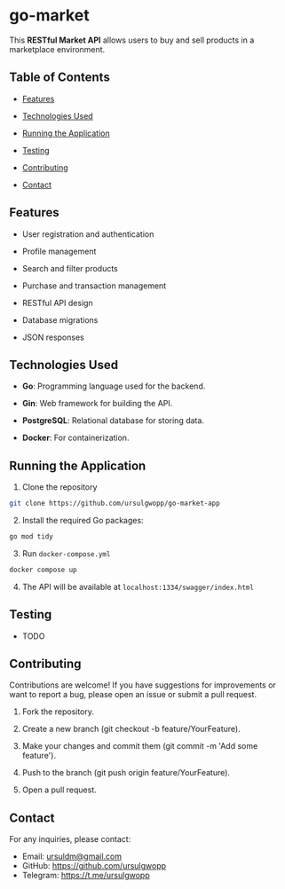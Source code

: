 # go-market
This **RESTful Market API** allows users to buy and sell products in a marketplace environment.

## Table of Contents
- [Features](#features)

- [Technologies Used](#technologies-used)

- [Running the Application](#running-the-application)

- [Testing](#testing)

- [Contributing](#contributing)

- [Contact](#contact)

## Features
- User registration and authentication

- Profile management

- Search and filter products

- Purchase and transaction management

- RESTful API design

- Database migrations

- JSON responses

## Technologies Used
- **Go**: Programming language used for the backend.

- **Gin**: Web framework for building the API.

- **PostgreSQL**: Relational database for storing data.

- **Docker**: For containerization.

## Running the Application
1. Clone the repository
```bash
git clone https://github.com/ursulgwopp/go-market-app
```
2. Install the required Go packages:
```bash
go mod tidy
```
3. Run `docker-compose.yml`
```bash
docker compose up
```

4. The API will be available at `localhost:1334/swagger/index.html`

## Testing
- TODO

## Contributing
Contributions are welcome! If you have suggestions for improvements or want to report a bug, please open an issue or submit a pull request.

1. Fork the repository.

2. Create a new branch (git checkout -b feature/YourFeature).

3. Make your changes and commit them (git commit -m 'Add some feature').

4. Push to the branch (git push origin feature/YourFeature).

5. Open a pull request.

## Contact
For any inquiries, please contact:

- Email: ursuldm@gmail.com
- GitHub: https://github.com/ursulgwopp
- Telegram: https://t.me/ursulgwopp
